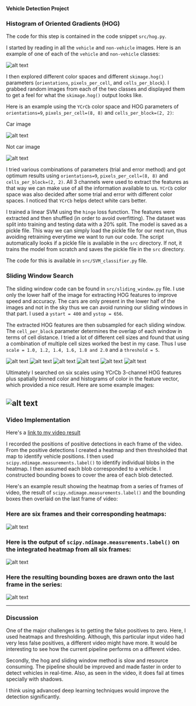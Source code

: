 **Vehicle Detection Project**

[//]: # (Image References)
[image1]: ./output_images/car_not_car.jpg
[image2]: ./output_images/HOG_car_example.jpg
[image3]: ./output_images/HOG_notcar_example.jpg
[image4]: ./output_images/sliding_windows1.0.jpg
[image5]: ./output_images/sliding_windows1.2.jpg
[image6]: ./output_images/sliding_windows1.4.jpg
[image7]: ./output_images/sliding_windows1.6.jpg
[image8]: ./output_images/sliding_windows1.8.jpg
[image9]: ./output_images/sliding_windows2.0.jpg
[image10]: ./output_images/test_outputs.jpg
[image11]: ./output_images/bboxes_and_heat.jpg
[image12]: ./output_images/labels_map.jpg
[image13]: ./output_images/output_boxes.jpg

### Histogram of Oriented Gradients (HOG)

The code for this step is contained in the code snippet `src/hog.py`.  

I started by reading in all the `vehicle` and `non-vehicle` images.  Here is an example of one of each of the `vehicle` and `non-vehicle` classes:

![alt text][image1]

I then explored different color spaces and different `skimage.hog()` parameters (`orientations`, `pixels_per_cell`, and `cells_per_block`).  I grabbed random images from each of the two classes and displayed them to get a feel for what the `skimage.hog()` output looks like.

Here is an example using the `YCrCb` color space and HOG parameters of `orientations=9`, `pixels_per_cell=(8, 8)` and `cells_per_block=(2, 2)`:

Car image

![alt text][image2]

Not car image

![alt text][image3]

I tried various combinations of parameters (trial and error method) and got optimum results using `orientations=9`, `pixels_per_cell=(8, 8)` and `cells_per_block=(2, 2)`. All 3 channels were used to extract the features as that way we can make use of all the information available to us. `YCrCb` color space was also decided after some trial and error with different color spaces. I noticed that `YCrCb` helps detect white cars better.

I trained a linear SVM using the `hinge` loss function. The features were extracted and then shuffled (in order to avoid overfitting). The dataset was split into training and testing data with a 20% split. The model is saved as a pickle file. This way we can simply load the pickle file for our next run, thus avoiding retraining everytime we want to run our code. The script automatically looks if a pickle file is available in the `src` directory. If not, it trains the model from scratch and saves the pickle file in the `src` directory.

The code for this is available in `src/SVM_classifier.py` file.

### Sliding Window Search

The sliding window code can be found in `src/sliding_window.py` file. I use only the lower half of the image for extracting HOG features to improve speed and accuracy. The cars are only present in the lower half of the images and not in the sky thus we can avoid running our sliding windows in that part. I used a `ystart = 400` and `ystop = 656`.

The extracted HOG features are then subsampled for each sliding window. The `cell_per_block` parameter determines the overlap of each window in terms of cell distance. I tried a lot of different cell sizes and found that using a combination of multiple cell sizes worked the best in my case. Thus I use `scale = 1.0, 1.2, 1.4, 1.6, 1.8 and 2.0` and a `threshold = 5`.

![alt text][image4]
![alt text][image5]
![alt text][image6]
![alt text][image7]
![alt text][image8]
![alt text][image9]

Ultimately I searched on six scales using YCrCb 3-channel HOG features plus spatially binned color and histograms of color in the feature vector, which provided a nice result.  Here are some example images:

![alt text][image10]
---

### Video Implementation

Here's a [link to my video result](https://www.youtube.com/watch?v=Qo--y7DqCF4)

I recorded the positions of positive detections in each frame of the video.  From the positive detections I created a heatmap and then thresholded that map to identify vehicle positions.  I then used `scipy.ndimage.measurements.label()` to identify individual blobs in the heatmap.  I then assumed each blob corresponded to a vehicle.  I constructed bounding boxes to cover the area of each blob detected.  

Here's an example result showing the heatmap from a series of frames of video, the result of `scipy.ndimage.measurements.label()` and the bounding boxes then overlaid on the last frame of video:

### Here are six frames and their corresponding heatmaps:

![alt text][image11]

### Here is the output of `scipy.ndimage.measurements.label()` on the integrated heatmap from all six frames:
![alt text][image12]

### Here the resulting bounding boxes are drawn onto the last frame in the series:
![alt text][image13]



---

### Discussion

One of the major challenges is to getting the false positives to zero. Here, I used heatmaps and thresholding. Although, this particular input video had very less false positives, a different video might have more. It would be interesting to see how the current pipeline performs on a different video.

Secondly, the hog and sliding window method is slow and resource consuming. The pipeline should be improved and made faster in order to detect vehicles in real-time. Also, as seen in the video, it does fail at times specially with shadows.

I think using advanced deep learning techniques would improve the detection significantly.
